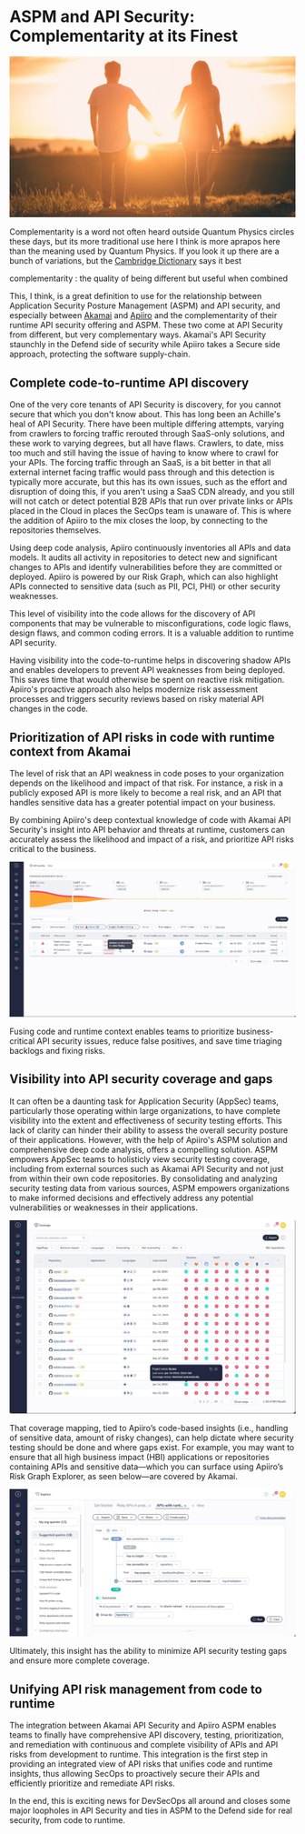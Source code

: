# ASPM and API Security: Complementarity at its Finest

![Complementarity](/images/complementarity.jpg)

Complementarity is a word not often heard outside Quantum Physics circles these days, but its more traditional use here I think is more aprapos here than the meaning used by Quantum Physics. If you look it up there are a bunch of variations, but the [Cambridge Dictionary](https://dictionary.cambridge.org/us/dictionary/english/complementarity) says it best

complementarity
: the quality of being different but useful when combined

This, I think, is a great definition to use for the relationship between Application Security Posture Management (ASPM) and API security, and especially between [Akamai](https://www.wwt.com/partner/akamai/overview) and [Apiiro](https://apiiro.com) and the complementarity of their runtime API security offering and ASPM. These two come at API Security from different, but very complementary ways. Akamai's API Security staunchly in the Defend side of security while Apiiro takes a Secure side approach, protecting the software supply-chain. 

## Complete code-to-runtime API discovery

One of the very core tenants of API Security is discovery, for you cannot secure that which you don't know about. This has long been an Achille's heal of API Security. There have been multiple differing attempts, varying from crawlers to forcing traffic rerouted through SaaS-only solutions, and these work to varying degrees, but all have flaws. Crawlers, to date, miss too much and still having the issue of having to know where to crawl for your APIs. The forcing traffic through an SaaS, is a bit better in that all external internet facing traffic would pass through and this detection is typically more accurate, but this has its own issues, such as the effort and disruption of doing this, if you aren't using a SaaS CDN already, and you still will not catch or detect potential B2B APIs that run over private links or APIs placed in the Cloud in places the SecOps team is unaware of. This is where the addition of Apiiro to the mix closes the loop, by connecting to the repositories themselves.  

Using deep code analysis, Apiiro continuously inventories all APIs and data models. It audits all activity in repositories to detect new and significant changes to APIs and identify vulnerabilities before they are committed or deployed. Apiiro is powered by our Risk Graph, which can also highlight APIs connected to sensitive data (such as PII, PCI, PHI) or other security weaknesses.

This level of visibility into the code allows for the discovery of API components that may be vulnerable to misconfigurations, code logic flaws, design flaws, and common coding errors. It is a valuable addition to runtime API security.

Having visibility into the code-to-runtime helps in discovering shadow APIs and enables developers to prevent API weaknesses from being deployed. This saves time that would otherwise be spent on reactive risk mitigation. Apiiro's proactive approach also helps modernize risk assessment processes and triggers security reviews based on risky material API changes in the code.

## Prioritization of API risks in code with runtime context from Akamai 

The level of risk that an API weakness in code poses to your organization depends on the likelihood and impact of that risk. For instance, a risk in a publicly exposed API is more likely to become a real risk, and an API that handles sensitive data has a greater potential impact on your business.

By combining Apiiro's deep contextual knowledge of code with Akamai API Security's insight into API behavior and threats at runtime, customers can accurately assess the likelihood and impact of a risk, and prioritize API risks critical to the business.

![Filtered Risk Pane](/images/filtered-risk-pane.jpg)

Fusing code and runtime context enables teams to prioritize business-critical API security issues, reduce false positives, and save time triaging backlogs and fixing risks. 

## Visibility into API security coverage and gaps

It can often be a daunting task for Application Security (AppSec) teams, particularly those operating within large organizations, to have complete visibility into the extent and effectiveness of security testing efforts. This lack of clarity can hinder their ability to assess the overall security posture of their applications. However, with the help of Apiiro's ASPM solution and comprehensive deep code analysis, offers a compelling solution. ASPM empowers AppSec teams to holisticly view security testing coverage, including from external sources such as Akamai API Security and not just from within their own code repositories. By consolidating and analyzing security testing data from various sources, ASPM empowers organizations to make informed decisions and effectively address any potential vulnerabilities or weaknesses in their applications.

![Security Coverage](/images/security-coverage.jpg)

That coverage mapping, tied to Apiiro’s code-based insights (i.e., handling of sensitive data, amount of risky changes), can help dictate where security testing should be done and where gaps exist. For example, you may want to ensure that all high business impact (HBI) applications or repositories containing APIs and sensitive data—which you can surface using Apiiro’s Risk Graph Explorer, as seen below—are covered by Akamai. 

![Risk Graph Explorer Enriched by Akamai](/images/risk-graph-explorer.jpg)

Ultimately, this insight has the ability to minimize API security testing gaps and ensure more complete coverage.

## Unifying API risk management from code to runtime

The integration between Akamai API Security and Apiiro ASPM enables teams to finally have comprehensive API discovery, testing, prioritization, and remediation with continuous and complete visibility of APIs and API risks from development to runtime. This integration is the first step in providing an integrated view of API risks that unifies code and runtime insights, thus allowing SecOps to proactively secure their APIs and efficiently prioritize and remediate API risks. 

In the end, this is exciting news for DevSecOps all around and closes some major loopholes in API Security and ties in ASPM to the Defend side for real security, from code to runtime. 
